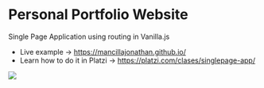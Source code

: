 # Personal Portfolio Website
Single Page Application using routing in Vanilla.js
- Live example -> https://mancillajonathan.github.io/
- Learn how to do it in Platzi -> https://platzi.com/clases/singlepage-app/

![](https://github.com/mancillajonathan/mancillajonathan.github.io/blob/master/SPA%20Home%20%E2%80%93%20Mockup.png)
